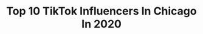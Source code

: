 ---
title: Top 10 TikTok Influencers In Chicago In 2020
description: >-
  Find top TikTok influencers in Chicago in 2020. Most popular hashtags: #fyp #foryou #duet.
platform: TikTok
hits: 1158
text_top: Identify the most popular TikTok accounts on inBeat.
text_bottom: inBeat has 1158 TikTok influencers like this in Chicago, United States for you to work with.
profiles:
  - username: "barreraodalys"
    fullname: >-
      barreraodalys
    bio: >-
      Chicago
    location: "United States"
    followers: 2622
    engagement: 1547
    commentsToLikes: 0.018335
    id: ckal46ewc1f8p0i78jp4hu7uf
    verified: false
    hashtags: "#makeup, #foryoupage, #foryou, #fyp"
  - username: "bryannnn11"
    fullname: >-
      Bryan Wehde
    bio: >-
      Chicago
    location: "United States"
    followers: 46500
    engagement: 813
    commentsToLikes: 0.014007
    id: ck9sionb1zx7r0j783xg8dg1k
    verified: false
    hashtags: "#army, #chillin, #outdoors, #friends"
  - username: "kenny.elrod"
    fullname: >-
      Kenny E.
    bio: >-
      BLM ✊🏾 Chicago IL 🏙
    location: "United States"
    followers: 193200
    engagement: 3790
    commentsToLikes: 0.042950
    id: ckacq17m2ykxx0i78diptcgkh
    verified: false
    hashtags: "#song, #fyp, #greenscreen, #duet"
  - username: "haj.podge"
    fullname: >-
      Mr. Kamukura, Sir. ❤
    bio: >-
      ⛵ Chicago cosplayer ⛵ Ren 💚 ISTJ 5w6 he/him ✨ they/them 💍 @phantomferretcosp
    location: "United States"
    followers: 22700
    engagement: 2892
    commentsToLikes: 0.071670
    id: ck9npnu0szshc0j7805qem1cx
    verified: false
    hashtags: "#foryou, #pinkmaeda, #punkjime, #hajimehinata"
  - username: "honeybmua"
    fullname: >-
      Mua.Fatshionista
    bio: >-
      Chicago ❤️ She/Her 🏳️‍🌈 Queer. Married 35yo Anti-Racist Anti-terf
    location: "United States"
    followers: 8123
    engagement: 2191
    commentsToLikes: 0.094565
    id: ckbqivjoh406z0j234lsd7dxx
    verified: false
    hashtags: "#blacklivesmatter, #duet, #beauty, #biden2020"
  - username: "raging__panda"
    fullname: >-
      Lordbreeza 
    bio: >-
      ✨25✨ ||•Anime Princess•||•Harem No Jutsu Waifu•||•Honorary Senpai•|| Chicago
    location: "United States"
    followers: 105400
    engagement: 2190
    commentsToLikes: 0.041539
    id: ckbkne6bphdo40j2378fgbtfo
    verified: false
    hashtags: "#lov, #wewintogether, #sugarskull, #happyhalloween"
  - username: "urinelover666"
    fullname: >-
      liliana
    bio: >-
      chicago sc: gimmemcrback she/her im bi
    location: "United States"
    followers: 392400
    engagement: 2182
    commentsToLikes: 0.038091
    id: ckbbnsprtbsp60j2302pf6321
    verified: false
    hashtags: ""
  - username: "attentionwhore1234"
    fullname: >-
      stanley :)
    bio: >-
      hi lol 😁 chicagooo he/him
    location: "United States"
    followers: 5303
    engagement: 2028
    commentsToLikes: 0.091862
    id: ckdhr5qef1zpw0j23a4fs5b1s
    verified: false
    hashtags: "#odette, #ripbryce, #vicepresidentialdebate, #generalconference"
  - username: "ajstouffer"
    fullname: >-
      AJ Stouffer
    bio: >-
      28 Chicago IL Stay Strong Shine Bright Let NOBODY dim your light! 🤑 - stouffer4
    location: "United States"
    followers: 48800
    engagement: 1990
    commentsToLikes: 0.046891
    id: ckc8uyhbhhihc0j23f28b1rmu
    verified: false
    hashtags: "#psa, #lgbtq, #unwrapthedeals, #lgbt"
  - username: "officialexavier"
    fullname: >-
      Official Exavier
    bio: >-
      Chicago. 🌃 YouTube: Official Exavier Instagram: officialexavier 12K? 🤍
    location: "United States"
    followers: 11000
    engagement: 2203
    commentsToLikes: 0.070309
    id: cka7otdh24bcq0i7816da1kd3
    verified: false
    hashtags: "#unpopularopinions, #foryou, #nfl, #football"
---